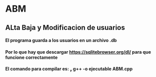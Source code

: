 # ABM
## ALta Baja y Modificacion de usuarios
#### El programa guarda a los usuarios en un archivo .db
#### Por lo que hay que descargar https://sqlitebrowser.org/dl/ para que funcione correctamente
#### El comando para compilar es:  g++ -o ejecutable ABM.cpp
